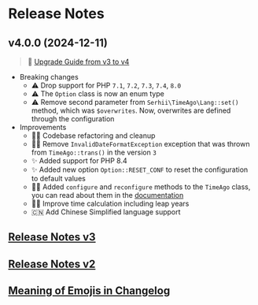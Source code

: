 # Release Notes

## v4.0.0 (2024-12-11)
> 🚀 [Upgrade Guide from v3 to v4](https://php-ago.github.io/v4/upgrade)
- Breaking changes
    - ⚠️ Drop support for PHP `7.1`, `7.2`, `7.3`, `7.4`, `8.0`
    - ⚠️ The `Option` class is now an enum type
    - ⚠️ Remove second parameter from `Serhii\TimeAgo\Lang::set()` method, which was `$overwrites`. Now, overwrites are defined through the configuration
- Improvements
    - 🧑‍💻 Codebase refactoring and cleanup
    - 🧑‍💻 Remove `InvalidDateFormatException` exception that was thrown from `TimeAgo::trans()` in the version `3`
    - ✨ Added support for PHP 8.4
    - ✨ Added new option `Option::RESET_CONF` to reset the configuration to default values
    - 🧑‍💻 Added `configure` and `reconfigure` methods to the `TimeAgo` class, you can read about them in the [documentation](https://php-ago.github.io/v4/configurations#configuration-options)
    - 🧑‍💻 Improve time calculation including leap years
    - 🇨🇳 Add Chinese Simplified language support

## [Release Notes v3](.github/CHANGELOG_V3.md)
## [Release Notes v2](.github/CHANGELOG_V2.md)
## [Meaning of Emojis in Changelog](.github/EMOJIS.md)